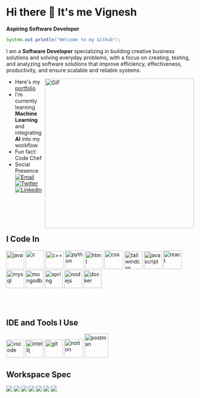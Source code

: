 # Hi there 👋 It's me Vignesh

**Aspiring Software Developer**

```java
System.out.println("Welcome to my Github");
```
 I am a **Software Developer** specializing in building creative business solutions and solving everyday problems, with a focus on creating, testing, and analyzing software solutions that improve efficiency, effectiveness, productivity, and ensure scalable and reliable systems.

<img align="right" alt="GIF" src="https://camo.githubusercontent.com/cdd56b556149c7fd4939be631072a4df05be1346f52592296737a390d8159c85/68747470733a2f2f692e70696e696d672e636f6d2f6f726967696e616c732f34372f66302f33342f34376630333432636563373262383030343633626630303365616331323537652e676966" width="400"/>

- Here's my [portfolio](https://vigneshportfoliosoftware.netlify.app)
- I'm currently learning **Machine Learning** and integrating **AI** into my workflow  
- Fun fact: Code Chef
- Social Presence  
  [![Email](https://img.shields.io/badge/Email-D14836?style=for-the-badge&logo=gmail&logoColor=white)](mailto:vigneshprogramming01@gmail.com)  
  [![Twitter](https://img.shields.io/badge/Twitter-1DA1F2?style=for-the-badge&logo=twitter&logoColor=white)](https://x.com/vigneshjava69)
[![LinkedIn](https://img.shields.io/badge/LinkedIn-0077B5?style=for-the-badge&logo=linkedin&logoColor=white)](https://www.linkedin.com/in/vignesh-s-java/)

<br><br>
<br><br>


## I Code In

<p align="left">
  <img width="48" height="48" src="https://img.icons8.com/color/48/java-coffee-cup-logo--v1.png" alt="java"/>
  <img width="50" height="50" src="https://img.icons8.com/fluency/50/c-programming.png" alt="c"/>
  <img width="48" height="48" src="https://img.icons8.com/color/48/c-plus-plus-logo.png" alt="c++"/>
  <img width="50" height="50" src="https://img.icons8.com/fluency/50/python.png" alt="python"/>
  <img width="48" height="48" src="https://img.icons8.com/color/48/html-5.png" alt="html"/>
  <img width="50" height="50" src="https://img.icons8.com/fluency/50/css3.png" alt="css"/>
  <img width="48" height="48" src="https://img.icons8.com/color/48/tailwindcss.png" alt="tailwindcss"/>
  <img width="48" height="48" src="https://img.icons8.com/color/48/javascript--v1.png" alt="javascript"/>
  <img width="50" height="50" src="https://img.icons8.com/external-tal-revivo-color-tal-revivo/50/external-react-a-javascript-library-for-building-user-interfaces-logo-color-tal-revivo.png" alt="react"/>
  <img width="48" height="48" src="https://img.icons8.com/color/48/mysql-logo.png" alt="mysql"/>
  <img width="48" height="48" src="https://img.icons8.com/color/48/mongodb.png" alt="mongodb"/>
  <img width="48" height="48" src="https://img.icons8.com/color/48/spring-logo.png" alt="spring"/>
  <img width="48" height="48" src="https://img.icons8.com/color/48/nodejs.png" alt="nodejs"/>
  <img width="48" height="48" src="https://img.icons8.com/color/48/docker.png" alt="docker"/>
</p>

<br><br>

## IDE and Tools I Use

<p align="left">
  <img width="48" height="48" src="https://img.icons8.com/color/48/visual-studio-code-2019.png" alt="vscode"/>
  <img width="48" height="48" src="https://img.icons8.com/color/48/intellij-idea.png" alt="intellij"/>
  <img width="48" height="48" src="https://img.icons8.com/color/48/git.png" alt="git"/>
  <img width="50" height="50" src="https://img.icons8.com/ios/50/notion.png" alt="notion"/>
  <img width="64" height="64" src="https://img.icons8.com/dusk/64/postman-api.png" alt="postman"/>
</p>

##  Workspace Spec

<p align="left">
  <!-- Device -->
  <img src="https://img.shields.io/badge/Device-MacBook%20Air-000000?style=for-the-badge&logo=apple&logoColor=white" />
  <!-- Chip / CPU (pick one or keep both if you use multiple machines) -->
  <img src="https://img.shields.io/badge/Chip-Apple%20M1-333333?style=for-the-badge&logo=apple&logoColor=white" />

 <img src="https://img.shields.io/badge/Device-Windows%20PC-0078D6?style=for-the-badge&logo=windows&logoColor=white" />
  <img src="https://img.shields.io/badge/CPU-Ryzen%205%204600H-ED1C24?style=for-the-badge&logo=amd&logoColor=white" />
  <!-- GPU (optional) -->
  <img src="https://img.shields.io/badge/GPU-NVIDIA%20GTX1650-76B900?style=for-the-badge&logo=nvidia&logoColor=white" />
  <!-- Memory / Storage (optional) -->
  <img src="https://img.shields.io/badge/RAM-8GB-555555?style=for-the-badge" />
  <img src="https://img.shields.io/badge/Storage-256GB%20SSD-555555?style=for-the-badge" />
</p>



